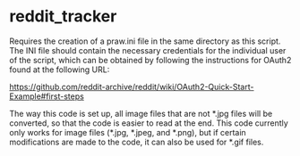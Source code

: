 # reddit_tracker

Requires the creation of a praw.ini file in the same directory as this script. 
The INI file should contain the necessary credentials for the individual user 
of the script, which can be obtained by following the instructions for OAuth2
found at the following URL: 

https://github.com/reddit-archive/reddit/wiki/OAuth2-Quick-Start-Example#first-steps

The way this code is set up, all image files that are not \*.jpg files will be 
converted, so that the code is easier to read at the end. This code currently
only works for image files (\*.jpg, \*.jpeg, and \*.png), but if certain modifications
are made to the code, it can also be used for \*.gif files.
